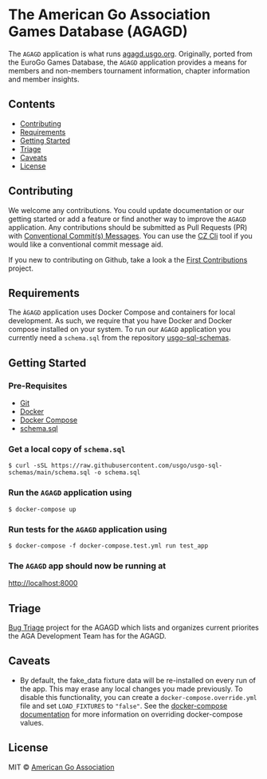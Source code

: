 
# The American Go Association Games Database (AGAGD)

The `AGAGD` application is what runs [agagd.usgo.org](https://agagd.usgo.org). Originally, ported from the EuroGo Games Database, the `AGAGD` application provides a means for members and non-members tournament information, chapter information and member insights.

## Contents

* [Contributing](#contributing)
* [Requirements](#requirements)
* [Getting Started](#getting_started)
* [Triage](#triage)
* [Caveats](#caveats)
* [License](#license)

## Contributing

We welcome any contributions. You could update documentation or our getting started or add a feature or find another way to improve the `AGAGD` application. Any contributions should be submitted as Pull Requests (PR) with [Conventional Commit(s) Messages](https://www.conventionalcommits.org). You can use the [CZ Cli](https://github.com/commitizen/cz-cli) tool if you would like a conventional commit message aid.

If you new to contributing on Github, take a look a the [First Contributions](https://firstcontributions.github.io/) project.

## Requirements

The `ÀGAGD` application uses Docker Compose and containers for local development. As such, we require that you have Docker and Docker compose installed on your system. To run our `AGAGD` application you currently need a `schema.sql` from the repository [usgo-sql-schemas](https://github.com/usgo/usgo-sql-schemas/blob/main/schema.sql).

## Getting Started

### Pre-Requisites

* [Git](https://git-scm.com/)
* [Docker](https://docs.docker.com/get-docker/)
* [Docker Compose](https://docs.docker.com/compose/install/)
* [schema.sql](https://github.com/usgo/usgo-sql-schemas/blob/main/schema.sql)

### Get a local copy of `schema.sql`

`$ curl -sSL https://raw.githubusercontent.com/usgo/usgo-sql-schemas/main/schema.sql -o schema.sql`

### Run the `AGAGD` application using

`$ docker-compose up`

### Run tests for the `AGAGD` application using

`$ docker-compose -f docker-compose.test.yml run test_app`

### The `AGAGD` app should now be running at

[http://localhost:8000](http://localhost:8000)

## Triage

[Bug Triage](https://github.com/usgo/agagd/projects/1) project for the AGAGD which lists and organizes current priorites the AGA Development Team has for the AGAGD.

## Caveats

* By default, the fake_data fixture data will be re-installed on every run of the app. This may erase any local changes you made previously. To disable this functionality, you can create a `docker-compose.override.yml` file and set `LOAD_FIXTURES` to `"false"`. See the [docker-compose documentation](https://docs.docker.com/compose/extends/#understanding-multiple-compose-files) for more information on overriding docker-compose values.

## License

MIT © [American Go Association](/LICENSE)
